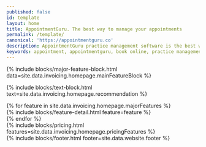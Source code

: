 ```yaml
---
published: false
id: template
layout: home
title: AppointmentGuru. The best way to manage your appointments
permalink: /template/
canonical: 'https://appointmentguru.co'
description: AppointmentGuru practice management software is the best way to manage your appointments and your business
keywords: appointment, appointmentguru, book online, practice management, schedule, calendar, invoicing, administration, physio, biokinetics
---
```


{% include blocks/major-feature-block.html data=site.data.invoicing.homepage.mainFeatureBlock %}

{% include blocks/text-block.html text=site.data.invoicing.homepage.recommendation %}
<div id='product'></div>
{% for feature in site.data.invoicing.homepage.majorFeatures %}
<div class='{% cycle 'light', 'dark' %}' >
{% include blocks/feature-detail.html feature=feature %}
</div>
{% endfor %}

<div id='pricing'></div>
<div class='block' style='padding:0px;' >
{% include blocks/pricing.html features=site.data.invoicing.homepage.pricingFeatures %}
</div>
<!--
<div class='clearfix dark' style='margin-bottom: 80px;' ></div>
 -->
{% include blocks/footer.html footer=site.data.website.footer %}
